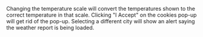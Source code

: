 Changing the temperature scale will convert the temperatures shown to the correct temperature in that scale. 
Clicking "I Accept" on the cookies pop-up will get rid of the pop-up. 
Selecting a different city will show an alert saying the weather report is being loaded. 
